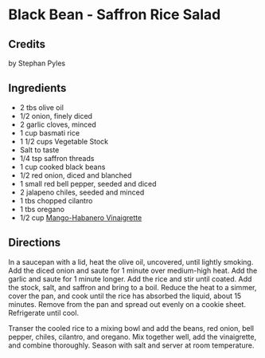 # Black Bean - Saffron Rice Salad 

<!-- BEGIN content -->

## Credits

by Stephan Pyles

## Ingredients

- 2 tbs olive oil
- 1/2 onion, finely diced
- 2 garlic cloves, minced
- 1 cup basmati rice
- 1 1/2 cups Vegetable Stock
- Salt to taste
- 1/4 tsp saffron threads
- 1 cup cooked black beans
- 1/2 red onion, diced and blanched
- 1 small red bell pepper, seeded and diced
- 2 jalapeno chiles, seeded and minced
- 1 tbs chopped cilantro
- 1 tbs oregano
- 1/2 cup [Mango-Habanero Vinaigrette](/recipe/index.php?title=Mango-Habanero_Vinaigrette "Mango-Habanero Vinaigrette")

## Directions

In a saucepan with a lid, heat the olive oil, uncovered, until lightly smoking. Add the diced onion and saute for 1 minute over medium-high heat. Add the garlic and saute for 1 minute longer. Add the rice and stir until coated. Add the stock, salt, and saffron and bring to a boil. Reduce the heat to a simmer, cover the pan, and cook until the rice has absorbed the liquid, about 15 minutes. Remove from the pan and spread out evenly on a cookie sheet. Refrigerate until cool.  
  
Transer the cooled rice to a mixing bowl and add the beans, red onion, bell pepper, chiles, cilantro, and oregano. Mix together well, add the vinaigrette, and combine thoroughly. Season with salt and server at room temperature.

<!-- END content -->

